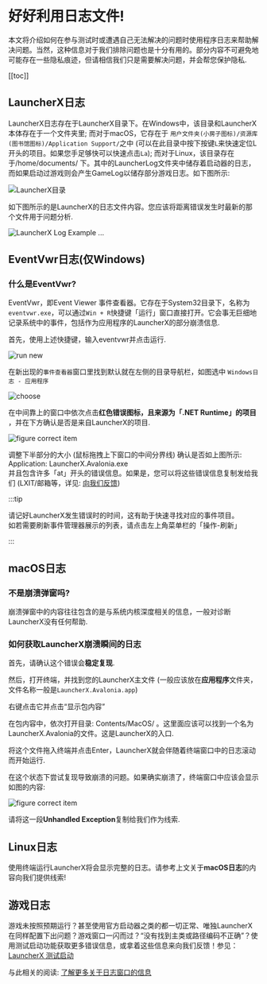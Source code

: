 # 好好利用日志文件!

本文将介绍如何在参与测试时或遭遇自己无法解决的问题时使用程序日志来帮助解决问题。当然，这种信息对于我们排除问题也是十分有用的。部分内容不可避免地可能存在一些隐私痕迹，但请相信我们只是需要解决问题，并会帮您保护隐私.

[[toc]]

## LauncherX日志

LauncherX日志存在于LauncherX目录下。在Windows中，该目录和LauncherX本体存在于一个文件夹里; 而对于macOS，它存在于 `用户文件夹(小房子图标)/资源库(图书馆图标)/Application Support/`之中 (可以在此目录中按下按键`L`来快速定位L开头的项目。如果您手足够快可以快速点击`La`); 而对于Linux，该目录存在于/home/documents/ 下。其中的LauncherLog文件夹中储存着启动器的日志，而如果启动过游戏则会产生GameLog以储存部分游戏日志。如下图所示:

![LauncherX目录](/img/lxguide/reportWithLogs/lx_log_folder_direction.png)

如下图所示的是LauncherX的日志文件内容。您应该将距离错误发生时最新的那个文件用于问题分析.

![LauncherX Log Example](/img/lxguide/reportWithLogs/lx_launcher_log_example.png)
...

## EventVwr日志(仅Windows)

### 什么是EventVwr?

EventVwr，即Event Viewer 事件查看器。它存在于System32目录下，名称为`eventvwr.exe`，可以通过`Win + R`快捷键「运行」窗口直接打开。它会事无巨细地记录系统中的事件，包括作为应用程序的LauncherX的部分崩溃信息.

首先，使用上述快捷键，输入eventvwr并点击运行.

![run new](/img/lxguide/reportWithLogs/win_r.png)

在新出现的`事件查看器`窗口里找到默认就在左侧的目录导航栏，如图选中 `Windows日志 - 应用程序`

![choose](/img/lxguide/reportWithLogs/expand_eventvwr_navigation.png)

在中间靠上的窗口中依次点击**红色错误图标，且来源为「.NET Runtime」的项目** ，并在下方确认是否是来自LauncherX的项目.

![figure correct item](/img/lxguide/reportWithLogs/lx_eventvwr_item.jpg)

调整下半部分的大小 (鼠标拖拽上下窗口的中间分界线) 确认是否如上图所示: Application: LauncherX.Avalonia.exe<br>并且包含许多「at」开头的错误信息。如果是，您可以将这些错误信息复制发给我们 (LXIT/邮箱等，详见: [向我们反馈](/zhCN/lxguide/report-issue))

:::tip

请记好LauncherX发生错误时的时间，这有助于快速寻找对应的事件项目。<br>如若需要刷新事件管理器展示的列表，请点击左上角菜单栏的「操作-刷新」

:::

## macOS日志

### 不是崩溃弹窗吗?

崩溃弹窗中的内容往往包含的是与系统内核深度相关的信息，一般对诊断LauncherX没有任何帮助.

### 如何获取LauncherX崩溃瞬间的日志

首先，请确认这个错误会**稳定复现**.

然后，打开终端，并找到您的LauncherX主文件 (一般应该放在**应用程序**文件夹，文件名称一般是`LauncherX.Avalonia.app`)

右键点击它并点击“显示包内容”

在包内容中，依次打开目录: Contents/MacOS/ 。这里面应该可以找到一个名为LauncherX.Avalonia的文件。这是LauncherX的入口.

将这个文件拖入终端并点击Enter，LauncherX就会伴随着终端窗口中的日志滚动而开始运行.

在这个状态下尝试复现导致崩溃的问题。如果确实崩溃了，终端窗口中应该会显示如图的内容:

![figure correct item](/img/lxguide/reportWithLogs/lx_macos_logs.png)

请将这一段**Unhandled Exception**复制给我们作为线索.

## Linux日志

使用终端运行LauncherX将会显示完整的日志。请参考上文关于**macOS日志**的内容向我们提供线索!

## 游戏日志

游戏未按照预期运行？甚至使用官方启动器之类的都一切正常、唯独LauncherX在同样配置下出问题？游戏窗口一闪而过？“没有找到主类或路径编码不正确”？使用测试启动功能获取更多错误信息，或拿着这些信息来向我们反馈！参见：[LauncherX 测试启动](/zhCN/lxguide/features/launch-test.md)

与此相关的阅读: [了解更多关于日志窗口的信息](/zhCN/lxguide/features/log-window)
